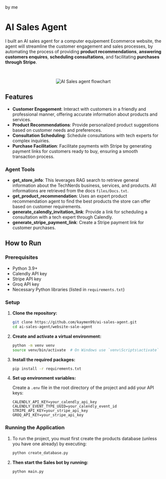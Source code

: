 by me
<!--
Title: AI Sales Agent for Computer Equipment Ecommerce | Automated Customer Engagement & Sales
Description: Enhance your computer equipment Ecommerce with an AI sales agent. Automate customer engagement, product recommendations, consultation scheduling, and Stripe payment facilitation.
Keywords: AI Sales Agent, Ecommerce, Customer Support and assistance, Product Recommendations, Consultation Scheduling, Stripe Payments, AI Automated Sales, Python, AI Agents, AI Tools, Calendly Integration.
Author: kaymen99
-->

<meta name="title" content="AI Sales Agent for Computer Equipment Ecommerce Store | AI Automated Customer Sales">
<meta name="description" content="Enhance your Ecommerce store with an AI sales agent. Automate customer assistance and support, product recommendations, Calendly consultation scheduling, and Stripe payment facilitation.">
<meta name="keywords" content="AI Sales Agent, Ecommerce, Customer Support and assistance, Product Recommendations, Consultation Scheduling, Stripe Payments, AI Automated Sales, Python, AI Agents, AI Tools, Calendly Integration">
<meta name="author" content="kaymen99">

# AI Sales Agent

I built an AI sales agent for a computer equipement Ecommerce website, the agent will streamline the customer engagement and sales processes, by automating the process of providing **product recommendations**, **answering customers enquires**, **scheduling consultations**, and facilitating **purchases through Stripe**.

<br/>
<p align="center">
  <img src="https://github.com/user-attachments/assets/c59e4b71-fd5f-4713-9097-0c076e54afa2" alt="AI Sales agent flowchart">
</p>

## Features

- **Customer Engagement**: Interact with customers in a friendly and professional manner, offering accurate information about products and services.
- **Product Recommendations**: Provide personalized product suggestions based on customer needs and preferences.
- **Consultation Scheduling**: Schedule consultations with tech experts for complex inquiries.
- **Purchase Facilitation**: Facilitate payments with Stripe by generating payment links for customers ready to buy, ensuring a smooth transaction process.

### Agent Tools

- **get_store_info**: This leverages RAG search to retrieve general information about the TechNerds business, services, and products. All informations are retrieved from the docs `files/Docs.txt`.
- **get_product_recommendation**: Uses an expert product recommendation agent to find the best products the store can offer based on customer requirements.
- **generate_calendly_invitation_link**: Provide a link for scheduling a consultation with a tech expert through Calendly.
- **generate_stripe_payment_link**: Create a Stripe payment link for customer purchases.

## How to Run

### Prerequisites

- Python 3.9+
- Calendly API key
- Stripe API key
- Groq API key
- Necessary Python libraries (listed in `requirements.txt`)

### Setup

1. **Clone the repository:**

   ```sh
   git clone https://github.com/kaymen99/ai-sales-agent.git
   cd ai-sales-agent/website-sale-agent
   ```

2. **Create and activate a virtual environment:**

   ```sh
   python -m venv venv
   source venv/bin/activate  # On Windows use `venv\Scripts\activate`
   ```

3. **Install the required packages:**

   ```sh
   pip install -r requirements.txt
   ```

4. **Set up environment variables:**

   Create a `.env` file in the root directory of the project and add your API keys:

   ```env
   CALENDLY_API_KEY=your_calendly_api_key
   CALENDLY_EVENT_TYPE_UUID=your_calendly_event_id
   STRIPE_API_KEY=your_stripe_api_key
   GROQ_API_KEY=your_stripe_api_key
   ```

### Running the Application

1. To run the project, you must first create the products database (unless you have one already) by executing:

   ```sh
   python create_database.py
   ```

2. **Then start the Sales bot by running:**

   ```sh
   python main.py
   ```


